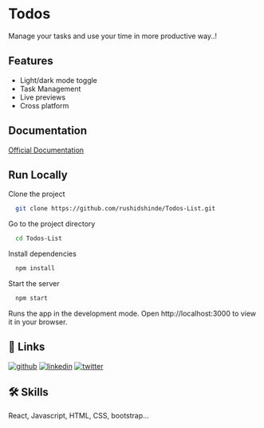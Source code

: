 
# Todos

Manage your tasks and use your time in more productive way..!


## Features

- Light/dark mode toggle
- Task Management
- Live previews
- Cross platform


## Documentation

[Official Documentation](https://reactjs.org/)


## Run Locally

Clone the project

```bash
  git clone https://github.com/rushidshinde/Todos-List.git
```

Go to the project directory

```bash
  cd Todos-List
```

Install dependencies

```bash
  npm install 
```

Start the server

```bash
  npm start
```

Runs the app in the development mode. Open http://localhost:3000 to view it in your browser.
## 🔗 Links
[![github](https://img.shields.io/badge/my_portfolio-000?style=for-the-badge&logo=ko-fi&logoColor=white)](https://github.com/rushidshinde)
[![linkedin](https://img.shields.io/badge/linkedin-0A66C2?style=for-the-badge&logo=linkedin&logoColor=white)](https://www.linkedin.com/in/rushikesh-dipak-shinde/)
[![twitter](https://img.shields.io/badge/twitter-1DA1F2?style=for-the-badge&logo=twitter&logoColor=white)](https://twitter.com/rushidshinde)


## 🛠 Skills
React, Javascript, HTML, CSS, bootstrap...
